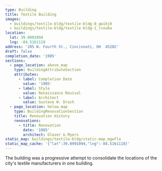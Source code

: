 ```yaml
---
type: Building
title: Textile Building
images:
  - buildings/textile-bldg/textile-bldg-0_gwibj0
  - buildings/textile-bldg/textile-bldg-1_rcou6a
location:
  lat: 39.0991094
  lng: -84.5161118
address: '205 W. Fourth St., Cincinnati, OH  45202'
draft: false
completion_date: '1905'
sections:
  - page_location: above_map
    type: BuildingAttributeSection
    attributes:
      - label: Completion Date
        value: '1905'
      - label: Style
        value: Renaissance Revival
      - label: Architect
        value: Gustave W. Drach
  - page_location: below_map
    type: BuildingRenovationSection
    title: Renovation History
    renovations:
      - title: Renovation
        date: '1985'
        architect: Glaser & Myers
static_map: buildings/textile-bldg/static-map_mgwfla
static_map_cache: '{"lat":39.0991094,"lng":-84.5161118}'
---
```


The building was a progressive attempt to consolidate the locations of the city's textile manufacturers in one building.
